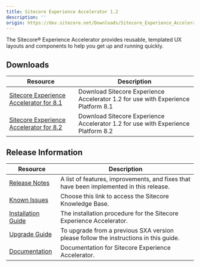 ```yaml
---
title: Sitecore Experience Accelerator 1.2 
description: ''
origin: https://dev.sitecore.net/Downloads/Sitecore_Experience_Accelerator/12/Sitecore_Experience_Accelerator_12_Initial_Release.aspx
---
```


The Sitecore® Experience Accelerator provides reusable, templated UX layouts and components to help you get up and running quickly.

## Downloads

 | Resource | Description |
 | --- | --- |
 | [Sitecore Experience Accelerator for 8.1](https://scdp.blob.core.windows.net/downloads/Sitecore%20Experience%20Accelerator/12/Sitecore%20Experience%20Accelerator%2012%20Initial%20Release/Secure/Sitecore%20Experience%20Accelerator%201.2%20rev.%20161216%20for%208.1.zip) | Download Sitecore Experience Accelerator 1.2 for use with Experience Platform 8.1 |
 | [Sitecore Experience Accelerator for 8.2](https://scdp.blob.core.windows.net/downloads/Sitecore%20Experience%20Accelerator/12/Sitecore%20Experience%20Accelerator%2012%20Initial%20Release/Secure/Sitecore%20Experience%20Accelerator%201.2%20rev.%20161216%20for%208.2.zip) | Download Sitecore Experience Accelerator 1.2 for use with Experience Platform 8.2 |

## Release Information

 | Resource | Description |
 | --- | --- |
 | [Release Notes](/downloads/Sitecore_Experience_Accelerator/12/Sitecore_Experience_Accelerator_12_Initial_Release/Release_Notes) | A list of features, improvements, and fixes that have been implemented in this release. |
 | [Known Issues](https://kb.sitecore.net/articles/196733) | Choose this link to access the Sitecore Knowledge Base. |
 | [Installation Guide](https://scdp.blob.core.windows.net/downloads/Sitecore%20Experience%20Accelerator/12/Sitecore%20Experience%20Accelerator%2012%20Initial%20Release/Secure/SXA-1.2-Installation-Guide.pdf) | The installation procedure for the Sitecore Experience Accelerator. |
 | [Upgrade Guide](https://scdp.blob.core.windows.net/downloads/Sitecore%20Experience%20Accelerator/12/Sitecore%20Experience%20Accelerator%2012%20Initial%20Release/Secure/SXA-1.2-Upgrade-Guide.pdf) | To upgrade from a previous SXA version please follow the instructions in this guide. |
 | [Documentation](https://doc.sitecore.net:443/en/Products/Sitecore_Experience_Accelerator) | Documentation for Sitecore Experience Accelerator. |